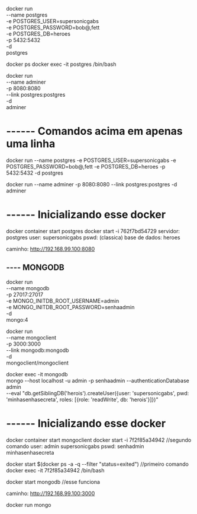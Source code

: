 docker run \
    --name postgres \
    -e POSTGRES_USER=supersonicgabs \
    -e POSTGRES_PASSWORD=bob@,fett \
    -e POSTGRES_DB=heroes \
    -p 5432:5432 \
    -d \
    postgres

docker ps
docker exec -it postgres /bin/bash    

docker run \
    --name adminer \
    -p 8080:8080 \
    --link postgres:postgres \
    -d \
    adminer

# ------ Comandos acima em apenas uma linha
docker run --name postgres -e POSTGRES_USER=supersonicgabs -e POSTGRES_PASSWORD=bob@,fett -e POSTGRES_DB=heroes -p 5432:5432 -d postgres

docker run --name adminer -p 8080:8080 --link postgres:postgres -d adminer    

# ------ Inicializando esse docker
docker container start postgres
docker start -i 762f7bd54729
servidor: postgres
user: supersonicgabs
pswd: (classica)
base de dados: heroes

caminho: http://192.168.99.100:8080

## ---- MONGODB
docker run \
    --name mongodb \
    -p 27017:27017 \
    -e MONGO_INITDB_ROOT_USERNAME=admin \
    -e MONGO_INITDB_ROOT_PASSWORD=senhaadmin \
    -d \
    mongo:4

docker run \
    --name mongoclient \
    -p 3000:3000 \
    --link mongodb:mongodb \
    -d \
    mongoclient/mongoclient

docker exec -it mongodb \
    mongo --host localhost -u admin -p senhaadmin --authenticationDatabase admin \
    --eval "db.getSiblingDB('herois').createUser({user: 'supersonicgabs', pwd: 'minhasenhasecreta', roles: [{role: 'readWrite', db: 'herois'}]})"

# ------ Inicializando esse docker
docker container start mongoclient
docker start -i 7f2f85a34942 //segundo comando
user: admin supersonicgabs
pswd: senhadmin minhasenhasecreta

docker start $(docker ps -a -q --filter "status=exited") //primeiro comando
docker exec -it 7f2f85a34942 /bin/bash

docker start mongodb //esse funciona

caminho: http://192.168.99.100:3000

docker run mongo

